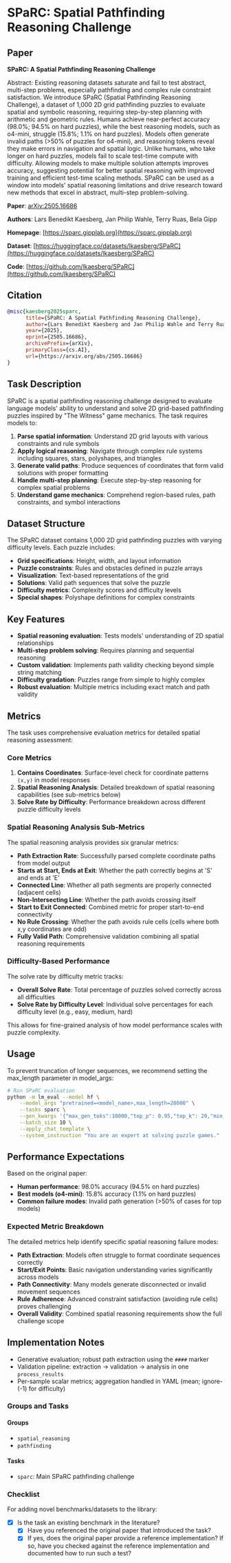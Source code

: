 # SPaRC: Spatial Pathfinding Reasoning Challenge

## Paper

**SPaRC: A Spatial Pathfinding Reasoning Challenge**

Abstract: Existing reasoning datasets saturate and fail to test abstract, multi-step problems, especially pathfinding and complex rule constraint satisfaction. We introduce SPaRC (Spatial Pathfinding Reasoning Challenge), a dataset of 1,000 2D grid pathfinding puzzles to evaluate spatial and symbolic reasoning, requiring step-by-step planning with arithmetic and geometric rules. Humans achieve near-perfect accuracy (98.0%; 94.5% on hard puzzles), while the best reasoning models, such as o4-mini, struggle (15.8%; 1.1% on hard puzzles). Models often generate invalid paths (>50% of puzzles for o4-mini), and reasoning tokens reveal they make errors in navigation and spatial logic. Unlike humans, who take longer on hard puzzles, models fail to scale test-time compute with difficulty. Allowing models to make multiple solution attempts improves accuracy, suggesting potential for better spatial reasoning with improved training and efficient test-time scaling methods. SPaRC can be used as a window into models' spatial reasoning limitations and drive research toward new methods that excel in abstract, multi-step problem-solving.

**Paper**: [arXiv:2505.16686](https://arxiv.org/abs/2505.16686)

**Authors**: Lars Benedikt Kaesberg, Jan Philip Wahle, Terry Ruas, Bela Gipp

**Homepage**: [https://sparc.gipplab.org](https://sparc.gipplab.org)

**Dataset**: [https://huggingface.co/datasets/lkaesberg/SPaRC](https://huggingface.co/datasets/lkaesberg/SPaRC)

**Code**: [https://github.com/lkaesberg/SPaRC](https://github.com/lkaesberg/SPaRC)

## Citation

```bibtex
@misc{kaesberg2025sparc,
      title={SPaRC: A Spatial Pathfinding Reasoning Challenge},
      author={Lars Benedikt Kaesberg and Jan Philip Wahle and Terry Ruas and Bela Gipp},
      year={2025},
      eprint={2505.16686},
      archivePrefix={arXiv},
      primaryClass={cs.AI},
      url={https://arxiv.org/abs/2505.16686}
}
```

## Task Description

SPaRC is a spatial pathfinding reasoning challenge designed to evaluate language models' ability to understand and solve 2D grid-based pathfinding puzzles inspired by "The Witness" game mechanics. The task requires models to:

1. **Parse spatial information**: Understand 2D grid layouts with various constraints and rule symbols
2. **Apply logical reasoning**: Navigate through complex rule systems including squares, stars, polyshapes, and triangles  
3. **Generate valid paths**: Produce sequences of coordinates that form valid solutions with proper formatting
4. **Handle multi-step planning**: Execute step-by-step reasoning for complex spatial problems
5. **Understand game mechanics**: Comprehend region-based rules, path constraints, and symbol interactions

## Dataset Structure

The SPaRC dataset contains 1,000 2D grid pathfinding puzzles with varying difficulty levels. Each puzzle includes:

- **Grid specifications**: Height, width, and layout information
- **Puzzle constraints**: Rules and obstacles defined in puzzle arrays
- **Visualization**: Text-based representations of the grid
- **Solutions**: Valid path sequences that solve the puzzle
- **Difficulty metrics**: Complexity scores and difficulty levels
- **Special shapes**: Polyshape definitions for complex constraints

## Key Features

- **Spatial reasoning evaluation**: Tests models' understanding of 2D spatial relationships
- **Multi-step problem solving**: Requires planning and sequential reasoning
- **Custom validation**: Implements path validity checking beyond simple string matching
- **Difficulty gradation**: Puzzles range from simple to highly complex
- **Robust evaluation**: Multiple metrics including exact match and path validity

## Metrics

The task uses comprehensive evaluation metrics for detailed spatial reasoning assessment:

### Core Metrics
1. **Contains Coordinates**: Surface-level check for coordinate patterns `(x,y)` in model responses
3. **Spatial Reasoning Analysis**: Detailed breakdown of spatial reasoning capabilities (see sub-metrics below)
4. **Solve Rate by Difficulty**: Performance breakdown across different puzzle difficulty levels

### Spatial Reasoning Analysis Sub-Metrics
The spatial reasoning analysis provides six granular metrics:

- **Path Extraction Rate**: Successfully parsed complete coordinate paths from model output
- **Starts at Start, Ends at Exit**: Whether the path correctly begins at 'S' and ends at 'E'
- **Connected Line**: Whether all path segments are properly connected (adjacent cells)
- **Non-Intersecting Line**: Whether the path avoids crossing itself
- **Start to Exit Connected**: Combined metric for proper start-to-end connectivity
- **No Rule Crossing**: Whether the path avoids rule cells (cells where both x,y coordinates are odd)
- **Fully Valid Path**: Comprehensive validation combining all spatial reasoning requirements

### Difficulty-Based Performance
The solve rate by difficulty metric tracks:

- **Overall Solve Rate**: Total percentage of puzzles solved correctly across all difficulties
- **Solve Rate by Difficulty Level**: Individual solve percentages for each difficulty level (e.g., easy, medium, hard)

This allows for fine-grained analysis of how model performance scales with puzzle complexity.

## Usage

To prevent truncation of longer sequences, we recommend setting the max_length parameter in model_args:

```bash
# Run SPaRC evaluation
python -m lm_eval --model hf \
    --model_args "pretrained=<model_name>,max_length=20000" \
    --tasks sparc \
    --gen_kwargs '{"max_gen_toks":10000,"top_p": 0.95,"top_k": 20,"min_p": 0}' \
    --batch_size 10 \
    --apply_chat_template \
    --system_instruction "You are an expert at solving puzzle games."
```

## Performance Expectations

Based on the original paper:
- **Human performance**: 98.0% accuracy (94.5% on hard puzzles)
- **Best models (o4-mini)**: 15.8% accuracy (1.1% on hard puzzles)
- **Common failure modes**: Invalid path generation (>50% of cases for top models)

### Expected Metric Breakdown
The detailed metrics help identify specific spatial reasoning failure modes:
- **Path Extraction**: Models often struggle to format coordinate sequences correctly
- **Start/Exit Points**: Basic navigation understanding varies significantly across models
- **Path Connectivity**: Many models generate disconnected or invalid movement sequences
- **Rule Adherence**: Advanced constraint satisfaction (avoiding rule cells) proves challenging
- **Overall Validity**: Combined spatial reasoning requirements show the full challenge scope

## Implementation Notes

- Generative evaluation; robust path extraction using the `####` marker
- Validation pipeline: extraction → validation → analysis in one `process_results`
- Per-sample scalar metrics; aggregation handled in YAML (mean; ignore-(-1) for difficulty)

### Groups and Tasks

#### Groups
- `spatial_reasoning`
- `pathfinding`

#### Tasks
- `sparc`: Main SPaRC pathfinding challenge

### Checklist

For adding novel benchmarks/datasets to the library:
- [x] Is the task an existing benchmark in the literature?
  - [x] Have you referenced the original paper that introduced the task?
  - [x] If yes, does the original paper provide a reference implementation? If so, have you checked against the reference implementation and documented how to run such a test?
